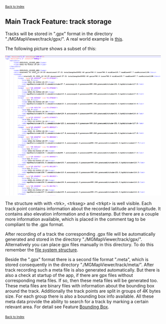 <small><small>[Back to Index](../../../index.md)</small></small>

## Main Track Feature: track storage

Tracks will be stored in ".gpx" format in the directory "./MGMapViewer/track/gpx/". 
A real world example is [this](./20210101_121925_GPS.gpx).

The following picture shows a subset of this:

<img src="./gpx.png" width="1200" />

The structure with with 
\<trk>, \<trkseg> and \<trkpt> is well visible. Each track point contains information about the
recorded latitude and longitude. It contains also elevation information and a timestamp.
But there are a couple more information available, which is placed in the comment tag to
be compliant to the .gpx format.

After recording of a track the corresponding .gpx file will be automatically generated and stored 
in the directory "./MGMapViewer/track/gpx/". Alternatively you can place gpx files manually in this
directory. To do this remember the  [file system structure](../../../GettingStarted/FileSystem.md).


Beside the ".gpx" format there is a second file format ".meta", which is stored consequently in the
directory "./MGMapViewer/track/meta/". After track recording such a meta file is also generated 
automatically. But there is also a check at startup of the app, if there are gpx files without 
corresponding meta files. If so, then these meta files will be generated too.
These meta files are binary files with information about the bounding box around the track.
Additionally the track points are split in groups of 4K bytes size. For each group there is also
a bounding box info available. All these meta data provide the ability to search for a track by
marking a certain relevant area. For detail see Feature [Bounding Box](../BoundingBox/boundingbox.md).

<small><small>[Back to Index](../../../index.md)</small></small>



